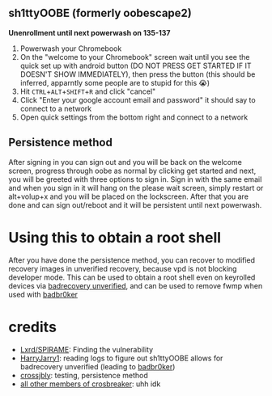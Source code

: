 ## sh1ttyOOBE (formerly oobescape2)
**Unenrollment until next powerwash on 135-137**

1. Powerwash your Chromebook
2. On the "welcome to your Chromebook" screen wait until you see the quick set up with android button (DO NOT PRESS GET STARTED IF IT DOESN'T SHOW IMMEDIATELY), then press the button (this should be inferred, apparntly some people are to stupid for this :sob:)
3. Hit `CTRL`+`ALT`+`SHIFT`+`R` and click "cancel"
4. Click "Enter your google account email and password" it should say to connect to a network
5. Open quick settings from the bottom right and connect to a network

## Persistence method
After signing in you can sign out and you will be back on the welcome screen, progress through oobe as normal by clicking get started and next, you will be greeted with three options to sign in. Sign in with the same email and when you sign in it will hang on the please wait screen, simply restart or alt+volup+x and you will be placed on the lockscreen. After that you are done and can sign out/reboot and it will be persistent until next powerwash.
# Using this to obtain a root shell 
After you have done the persistence method, you can recover to modified recovery images in unverified recovery, because vpd is not blocking developer mode.  This can be used to obtain a root shell even on keyrolled devices via [badrecovery unverified](https://github.com/BinBashBanana/badrecovery#:~:text=unverified,-version), and can be used to remove fwmp when used with [badbr0ker](https://github.com/crosbreaker/badbr0ker)

# credits
 - [Lxrd/SPIRAME](https://github.com/SPIRAME): Finding the vulnerability
 - [HarryJarry1](http://github.com/HarryJarry1): reading logs to figure out sh1ttyOOBE allows for badrecovery unverified (leading to [badbr0ker](https://github.com/crosbreaker/badbr0ker))
 - [crossjbly](https://github.com/crossjbly): testing, persistence method
 - [all other members of crosbreaker](https://github.com/crosbreaker): uhh idk
